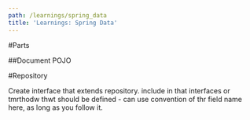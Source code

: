 ```yaml
---
path: /learnings/spring_data
title: 'Learnings: Spring Data'
---
```

#Parts

##Document POJO

#Repository

Create interface that extends repository. include in that interfaces or tmrthodw thwt should be defined - can use convention of thr field name here, as long as you follow it.





